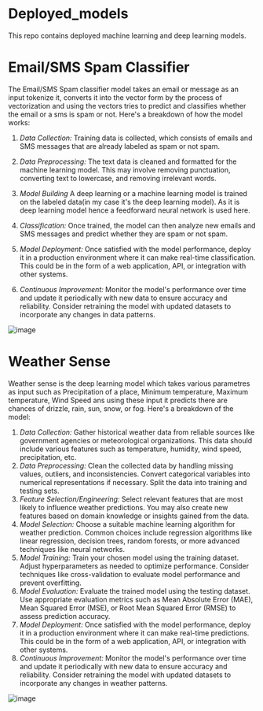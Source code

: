 # Deployed_models
This repo contains deployed machine learning and deep learning models.


# Email/SMS Spam Classifier
The Email/SMS Spam classifier model takes an email or message as an input tokenize it, converts it into the vector form by the process of vectorization and using the vectors tries to predict and classifies whether the email or a sms is spam or not.
Here's a breakdown of how the model works:
1. *Data Collection:*  Training data is collected, which consists of emails and SMS messages that are already labeled as spam or not spam.

2. *Data Preprocessing:* The text data is cleaned and formatted for the machine learning model. This may involve removing punctuation, converting text to lowercase, and removing irrelevant words.

3. *Model Building*  A deep learning or a machine learning model is trained on the labeled data(in my case it's the deep learning model). As it is deep learning model hence a feedforward neural network is used here.

4. *Classification:* Once trained, the model can then analyze new emails and SMS messages and predict whether they are spam or not spam.
   
5. *Model Deployment:* Once satisfied with the model performance, deploy it in a production environment where it can make real-time classification. This could be in the form of a web application, API, or integration with other systems.
   
6. *Continuous Improvement:* Monitor the model's performance over time and update it periodically with new data to ensure accuracy and reliability. Consider retraining the model with updated datasets to incorporate any changes in data patterns.


![image](https://github.com/SP4567/Deployed_models/assets/92623123/9706b94b-c76f-4e37-99ab-4198441e4c71)



# Weather Sense
Weather sense is the deep learning model which takes various parametres as input such as Precipitation of a place, Minimum temperature, Maximum temperature, Wind Speed ans using these input it predicts there are chances of drizzle, rain, sun, snow, or fog.
Here's a breakdown of the model:

1. *Data Collection:* Gather historical weather data from reliable sources like government agencies or meteorological organizations. This data should include various features such as temperature, humidity, wind speed, precipitation, etc.
2. *Data Preprocessing:* Clean the collected data by handling missing values, outliers, and inconsistencies. Convert categorical variables into numerical representations if necessary. Split the data into training and testing sets.
3. *Feature Selection/Engineering:* Select relevant features that are most likely to influence weather predictions. You may also create new features based on domain knowledge or insights gained from the data.
4. *Model Selection:* Choose a suitable machine learning algorithm for weather prediction. Common choices include regression algorithms like linear regression, decision trees, random forests, or more advanced techniques like neural networks.
5. *Model Training:* Train your chosen model using the training dataset. Adjust hyperparameters as needed to optimize performance. Consider techniques like cross-validation to evaluate model performance and prevent overfitting.
6. *Model Evaluation:* Evaluate the trained model using the testing dataset. Use appropriate evaluation metrics such as Mean Absolute Error (MAE), Mean Squared Error (MSE), or Root Mean Squared Error (RMSE) to assess prediction accuracy.
7. *Model Deployment:* Once satisfied with the model performance, deploy it in a production environment where it can make real-time predictions. This could be in the form of a web application, API, or integration with other systems.
8. *Continuous Improvement:* Monitor the model's performance over time and update it periodically with new data to ensure accuracy and reliability. Consider retraining the model with updated datasets to incorporate any changes in weather patterns.
   

![image](https://github.com/SP4567/Deployed_models/assets/92623123/1597551e-2bb6-4452-beac-edd66b346bc9)





